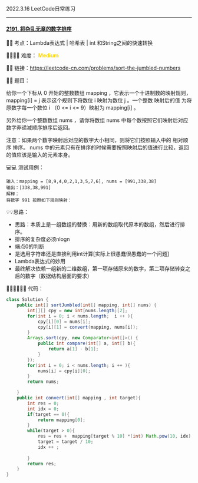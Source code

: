 2022.3.16 LeetCode日常练习

----

#### [2191. 将杂乱无章的数字排序](https://leetcode-cn.com/problems/sort-the-jumbled-numbers/)

🔑🔑 考点：Lambda表达式 | 哈希表 | int 和String之间的快速转换

🚴‍♀️🚴‍♀️ 难度： <span style = "color:gold; font-weight:bold">Medium</span>

🔗🔗 链接：https://leetcode-cn.com/problems/sort-the-jumbled-numbers

📖📖 题目：

给你一个下标从 0 开始的整数数组 mapping ，它表示一个十进制数的映射规则，mapping[i] = j 表示这个规则下将数位 i 映射为数位 j 。一个整数 映射后的值 为将原数字每一个数位 i （0 <= i <= 9）映射为 mapping[i] 。

另外给你一个整数数组 nums ，请你将数组 nums 中每个数按照它们映射后对应数字非递减顺序排序后返回。

注意：如果两个数字映射后对应的数字大小相同，则将它们按照输入中的 相对顺序 排序。
nums 中的元素只有在排序的时候需要按照映射后的值进行比较，返回的值应该是输入的元素本身。

💻💻 测试用例：

```
输入：mapping = [8,9,4,0,2,1,3,5,7,6], nums = [991,338,38]
输出：[338,38,991]
解释：
将数字 991 按照如下规则映射：
```

💡💡思路：

- 思路：本质上是一组数组的替换：用新的数组取代原本的数组，然后进行排序。
- 排序的复杂度必须nlogn
- 端点0的判断
- 是选用字符串还是直接利用int计算[实际上很愚蠢很愚蠢的一个问题]
- Lambda表达式的妙用
- 最终解决依赖一组新的二维数组，第一项存储原来的数字，第二项存储转变之后的数字（数据结构层面的要求）

👩🏻‍💻🧑🏻‍💻 代码：

```Java
class Solution {
    public int[] sortJumbled(int[] mapping, int[] nums) {
        int[][] cpy = new int[nums.length][2];
        for(int i = 0; i < nums.length;  i ++ ){
            cpy[i][0] = nums[i];
            cpy[i][1] = convert(mapping, nums[i]); 
        }
        Arrays.sort(cpy, new Comparator<int[]>() {
            public int compare(int[] a, int[] b){
                return a[1] - b[1];
            }
        });
        for(int i = 0; i < nums.length; i ++ ){
            nums[i] = cpy[i][0];
        }
        return nums;

    }
    public int convert(int[] mapping , int target){
        int res = 0;
        int idx = 0;
        if(target == 0){
            return mapping[0];
        }
        while(target > 0){
            res = res +  mapping[target % 10] *(int) Math.pow(10, idx);
            target = target / 10;
            idx ++ ;
        
        }
        return res;
    }
}
```

